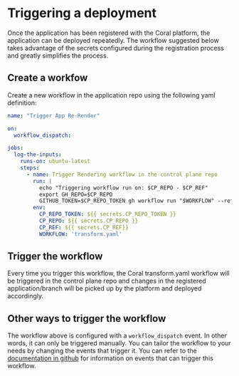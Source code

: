 # Triggering a deployment

Once the application has been registered with the Coral platform, the application can be deployed repeatedly. The workflow suggested below takes advantage of the secrets configured during the registration process and greatly simplifies the process.

## Create a workfow

Create a new workflow in the application repo using the following yaml definition:

``` yaml
name: "Trigger App Re-Render"

on: 
  workflow_dispatch:

jobs:
  log-the-inputs:
    runs-on: ubuntu-latest
    steps:
      - name: Trigger Rendering workflow in the control plane repo
        run: |
          echo "Triggering workflow run on: $CP_REPO - $CP_REF"
          export GH_REPO=$CP_REPO
          GITHUB_TOKEN=$CP_REPO_TOKEN gh workflow run "$WORKFLOW" --ref "$CP_REF"
        env:
          CP_REPO_TOKEN: ${{ secrets.CP_REPO_TOKEN }}
          CP_REPO: ${{ secrets.CP_REPO }}
          CP_REF: ${{ secrets.CP_REF}}
          WORKFLOW: 'transform.yaml'
```

## Trigger the workflow

Every time you trigger this workflow, the Coral transform.yaml workflow will be triggered in the control plane repo and changes in the registered application/branch will be picked up by the platform and deployed accordingly.

## Other ways to trigger the workflow

The workflow above is configured with a `workflow_dispatch` event. In other words, it can only be triggered manually. You can tailor the workflow to your needs by changing the events that trigger it. You can refer to the [documentation in github](https://docs.github.com/en/actions/using-workflows/events-that-trigger-workflows) for information on events that can trigger this workflow.
